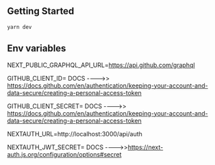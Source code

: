 ## Getting Started

```bash
yarn dev
```

## Env variables

NEXT_PUBLIC_GRAPHQL_API_URL=https://api.github.com/graphql

GITHUB_CLIENT_ID= DOCS ---->> https://docs.github.com/en/authentication/keeping-your-account-and-data-secure/creating-a-personal-access-token

GITHUB_CLIENT_SECRET= DOCS ---->> https://docs.github.com/en/authentication/keeping-your-account-and-data-secure/creating-a-personal-access-token

NEXTAUTH_URL=http://localhost:3000/api/auth

NEXTAUTH_JWT_SECRET= DOCS ---->>https://next-auth.js.org/configuration/options#secret
